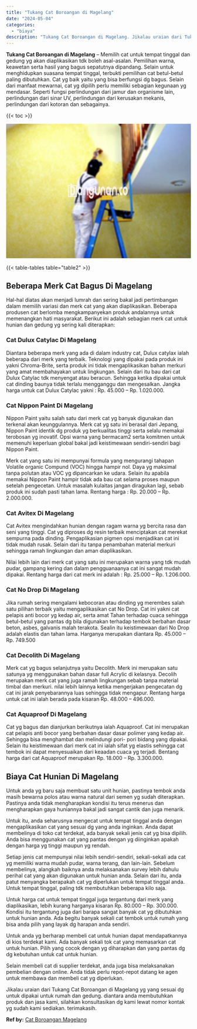 ```yaml
---
title: "Tukang Cat Boroangan di Magelang"
date: "2024-05-04"
categories: 
  - "biaya"
description: "Tukang Cat Boroangan di Magelang. Jikalau uraian dari Tukang Cat Boroangan di Magelang yg yang sesuai dg untuk dipakai untuk rumah dan gedung. diantara anda..."
---
```


**Tukang Cat Boroangan di Magelang** – Memilih cat untuk tempat tinggal dan gedung yg akan diaplikasikan tdk boleh asal-asalan. Pemilihan warna, keawetan serta hasil yang bagus sepatutnya dipandang. Selain untuk menghidupkan suasana tempat tinggal, terbukti pemilihan cat betul-betul paling dibutuhkan. Cat yg baik yaitu yang bisa berfungsi dg bagus. Selain dari manfaat mewarnai, cat yg dipilih perlu memiliki sebagian kegunaan yg mendasar. Seperti fungsi perlindungan dari jamur dan organisme lain, perlindungan dari sinar UV, perlindungan dari kerusakan mekanis, perlindungan dari kotoran dan sebagainya.

{{< toc >}}

![Tukang Cat Boroangan di Magelang](/images/jasa-cat-murah25.png)

{{< table-tables table="table2" >}}

## Beberapa Merk Cat Bagus Di Magelang

Hal-hal diatas akan menjadi lumrah dan sering bakal jadi pertimbangan dalam memilih variasi dan merk cat yang akan diaplikasikan. Beberapa produsen cat berlomba mengkampanyekan produk andalannya untuk memenangkan hati masyarakat. Berikut ini adalah sebagian merk cat untuk hunian dan gedung yg sering kali diterapkan:

### Cat Dulux Catylac Di Magelang

Diantara beberapa merk yang ada di dalam industry cat, Dulux catylax ialah beberapa dari merk yang terbaik. Teknologi yang dipakai pada produk ini yakni Chroma-Brite, serta produk ini tidak mengaplikasikan bahan merkuri yang amat membahayakan untuk lingkungan. Selain dari itu bau dari cat Dulux Catylac tdk menyengat atau beracun. Sehingga ketika dipakai untuk cat dinding baunya tidak terlalu mengganggu dan mengesalkan. Jangka harga untuk cat Dulux Catylac yakni : Rp. 45.000 – Rp. 1.020.000.

### Cat Nippon Paint Di Magelang

Nippon Paint yaitu salah satu dari merk cat yg banyak digunakan dan terkenal akan keunggulannya. Merk cat yg satu ini berasal dari Jepang, Nippon Paint identik dg produk yg berkualitas tinggi serta selalu memakai terobosan yg inovatif. Opsi warna yang bermacam2 serta komitmen untuk memenuhi keperluan global bakal jadi keistimewaan sendiri-sendiri bagi Nippon Paint.

Merk cat yang satu ini mempunyai formula yang mengurangi tahapan Volatile organic Compund (VOC) hingga hampir nol. Daya yg maksimal tanpa polutan atau VOC yg dipancarkan ke udara. Selain itu apabila memakai Nippon Paint hampir tidak ada bau cat selama proses maupun setelah pengecetan. Untuk masalah kulaitas jangan diragukan lagi, sebab produk ini sudah pasti tahan lama. Rentang harga : Rp. 20.000 – Rp. 2.000.000.

### Cat Avitex Di Magelang

Cat Avitex mengindahkan hunian dengan ragam warna yg bercita rasa dan seni yang tinggi. Cat yg diproses dg resin terbaik menciptakan cat merekat sempurna pada dinding. Pengaplikasian pigmen opsi menjadikan cat ini tidak mudah rusak. Selain dari itu tanpa penambahan material merkuri sehingga ramah lingkungan dan aman diaplikasikan.

Nilai lebih lain dari merk cat yang satu ini merupakan warna yang tdk mudah pudar, gampang kering dan dalam pengguanaanya cat ini sangat mudah dipakai. Rentang harga dari cat merk ini adalah : Rp. 25.000 – Rp. 1.206.000.

### Cat No Drop Di Magelang

Jika rumah sering mengalami kebocoran atau dinding yg merembes salah satu pilihan terbaik yaitu mengaplikasikan cat No Drop. Cat ini yakni cat pelapis anti bocor yg kedap air, serta amat Tahan terhadap cuaca sehingga betul-betul yang pantas dg bila digunakan terhadap tembok berbahan dasar beton, asbes, galvanis malah terakota. Sealin itu keistimewaan dari No Drop adalah elastis dan tahan lama. Harganya merupakan diantara Rp. 45.000 – Rp. 749.500

### Cat Decolith Di Magelang

Merk cat yg bagus selanjutnya yaitu Decolith. Merk ini merupakan satu satunya yg menggunakan bahan dasar full Acrylic di kelasnya. Decolih merupakan merk cat yang juga ramah lingkungan sebab tanpa material timbal dan merkuri. nilai lebih lainnya ketika mengerjakan pengecatan dg cat ini jarak penyebarannya luas sehingga tidak mengapur. Rentang harga untuk cat ini ialah berada pada kisaran Rp. 48.000 – 496.000.

### Cat Aquaproof Di Magelang

Cat yg bagus dan dianjurkan berikutnya ialah Aquaproof. Cat ini merupakan cat pelapis anti bocor yang berbahan dasar dasar polimer yang kedap air. Sehingga bisa menghambat dan melindungi pori- pori bidang yang dipakai. Selain itu keistimewaan dari merk cat ini ialah sifat yg elastis sehingga cat tembok ini dapat menyesuaikan dari keaadan cuaca yg terjadi. Bentang harga dari cat Aquaproof merupakan Rp. 18.000 – Rp. 3.300.000.

## Biaya Cat Hunian Di Magelang

Untuk anda yg baru saja membuat satu unit hunian, pastinya tembok anda masih bewarna polos atau warna natural dari semen yg sudah diterapkan. Pastinya anda tidak mengharapkan kondisi itu terus menerus dan mengharapkan gaya huniannya bakal jadi sangat cantik dan juga menarik.

Untuk itu, anda seharusnya mengecat untuk tempat tinggal anda dengan mengaplikasikan cat yang sesuai dg yang anda inginkan. Anda dapat membelinya di toko cat terdekat, ada banyak sekali jenis cat yg bisa dipilih. Anda bisa menggunakan cat yang pantas dengan yg diinginkan apakah dengan harga yg tinggi maupun yg rendah.

Setiap jenis cat mempunyai nilai lebih sendiri-sendiri, sekali-sekali ada cat yg memiliki warna mudah pudar, warna terang, dan lain-lain. Sebelum membelinya, alangkah baiknya anda melaksanakan survey lebih dahulu perihal cat yang akan digunakan untuk hunian anda. Selain dari itu, anda patut menyangka berapakah cat yg diperlukan untuk tempat tinggal anda. Untuk tempat tinggal, paling tdk membutuhkan beberapa kilo saja.

Untuk harga cat untuk tempat tinggal juga tergantung dari merk yang diaplikasikan, lebih kurang harganya kisaran Rp. 80.000 – Rp. 300.000. Kondisi itu tergantung juga dari barapa sangat banyak cat yg dibutuhkan untuk hunian anda. Ada begitu banyak sekali cat tembok untuk rumah yang bisa anda pilih yang layak dg harapan anda sendiri.

Untuk anda yg berharap membeli cat untuk hunian dapat mendapatkannya di kios terdekat kami. Ada banyak sekali tok cat yang memasarkan cat untuk hunian. Pilih yang cocok dengan yg diharapkan dan yang pantas dg dg kebutuhan untuk cat untuk hunian.

Selain membeli cat di supplier terdekat, anda juga bisa melaksanakan pembelian dengan online. Anda tidak perlu repot-repot datang ke agen untuk membawa dan membeli cat yg diperlukan.

Jikalau uraian dari Tukang Cat Boroangan di Magelang yg yang sesuai dg untuk dipakai untuk rumah dan gedung. diantara anda membutuhkan produk dan jasa kami, silahkan konsultasikan dg kami lewat nomor kontak yg sudah kami sediakan. terimakasih.

**Ref by:** [Cat Boroangan Magelang](https://id.wikipedia.org/wiki/Cat)
